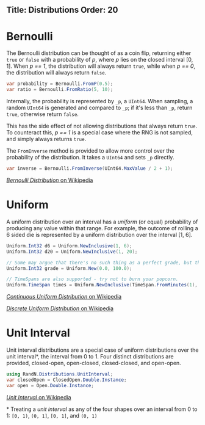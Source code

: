 Title: Distributions
Order: 20
---

# Bernoulli
The Bernoulli distribution can be thought of as a coin flip, returning either `true` or `false`
with a probability of *p*, where *p* lies on the closed interval [0, 1]. When *p == 1*, the
distribution will always return `true`, while when *p == 0*, the distribution will always return
`false`.

``` csharp
var probability = Bernoulli.FromP(0.5);
var ratio = Bernoulli.FromRatio(5, 10);
```

Internally, the probability is represented by `_p`, a `UInt64`. When sampling, a random `UInt64` is
generated and compared to `_p`; if it's less than `_p`, return `true`, otherwise return `false`.

This has the side effect of not allowing distributions that always return `true`. To counteract
this, *p == 1* is a special case where the RNG is not sampled, and simply always returns `true`.

The `FromInverse` method is provided to allow more control over the probability of the
distribution. It takes a `UInt64` and sets `_p` directly.

```csharp
var inverse = Bernoulli.FromInverse(UInt64.MaxValue / 2 + 1);
```

[*Bernoulli Distribution* on Wikipedia](https://en.wikipedia.org/wiki/Bernoulli_distribution)

# Uniform
A uniform distribution over an interval has a *uniform* (or equal) probability of producing any
value within that range. For example, the outcome of rolling a 6 sided die is represented by a
uniform distribution over the interval [1, 6].

``` csharp
Uniform.Int32 d6 = Uniform.NewInclusive(1, 6);
Uniform.Int32 d20 = Uniform.NewInclusive(1, 20);

// Some may argue that there's no such thing as a perfect grade, but this may get you pretty close.
Uniform.Int32 grade = Uniform.New(0.0, 100.0);

// TimeSpans are also supported - try not to burn your popcorn.
Uniform.TimeSpan times = Uniform.NewInclusive(TimeSpan.FromMinutes(1), TimeSpan.FromMinutes(3));
```

[*Continuous Uniform Distribution* on Wikipedia](https://en.wikipedia.org/wiki/Uniform_distribution_(continuous))

[*Discrete Uniform Distribution* on Wikipedia](https://en.wikipedia.org/wiki/Discrete_uniform_distribution)

# Unit Interval
Unit interval distributions are a special case of uniform distributions over the unit interval\*,
the interval from 0 to 1. Four distinct distributions are provided, closed-open, open-closed,
closed-closed, and open-open.

``` csharp
using RandN.Distributions.UnitInterval;
var closedOpen = ClosedOpen.Double.Instance;
var open = Open.Double.Instance;
```

[*Unit Interval* on Wikipedia](https://en.wikipedia.org/wiki/Unit_interval)

\* Treating a *unit interval* as any of the four shapes over an interval from 0 to 1:
`[0, 1)`, `(0, 1]`, `[0, 1]`, and `(0, 1)`
